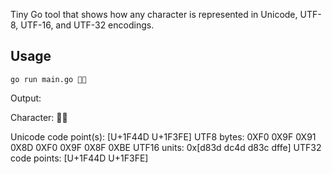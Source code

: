 Tiny Go tool that shows how any character is represented in Unicode, UTF-8, UTF-16, and UTF-32 encodings.

## Usage

`go run main.go 👍🏾`

Output:

Character: 👍🏾

Unicode code point(s): [U+1F44D U+1F3FE]
UTF8 bytes: 0XF0 0X9F 0X91 0X8D 0XF0 0X9F 0X8F 0XBE
UTF16 units: 0x[d83d dc4d d83c dffe]
UTF32 code points: [U+1F44D U+1F3FE]
